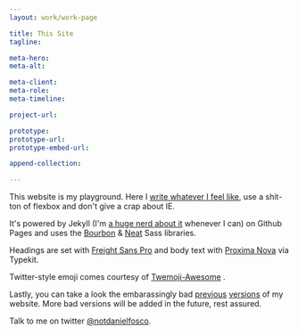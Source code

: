 ```yaml
---
layout: work/work-page

title: This Site
tagline: 

meta-hero: 
meta-alt: 

meta-client:
meta-role:
meta-timeline: 

project-url: 

prototype: 
prototype-url: 
prototype-embed-url: 

append-collection:

---
```


This website is my playground. Here I [write whatever I feel like](/notes), use a shit-ton of flexbox and don't give a crap about IE. 

It's powered by Jekyll (I'm [a huge nerd about it](http://stackoverflow.com/questions/30205465/jekyll-including-a-post-inside-another-post/30231142#30231142) whenever I can) on Github Pages and uses the [Bourbon](http://bourbon.io/) & [Neat](http://neat.bourbon.io/) Sass libraries. 

Headings are set with [Freight Sans Pro](https://typekit.com/fonts/freight-sans-pro) and body text with [Proxima Nova](https://typekit.com/fonts/proxima-nova) via Typekit. 

Twitter-style emoji comes courtesy of [Twemoji-Awesome](http://ellekasai.github.io/twemoji-awesome)<i class="twa twa-baby-chick"></i> <i class="twa twa-zap"></i><i class="twa twa-poultry-leg"></i>. 

Lastly, you can take a look the embarassingly bad [previous](/v1) [versions](/v2) of my website. More bad versions will be added in the future, rest assured.

Talk to me on twitter [@notdanielfosco](https://twitter.com/notdanielfosco).